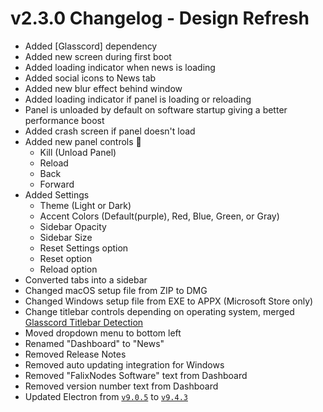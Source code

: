 # v2.3.0 Changelog - Design Refresh

 - Added [Glasscord] dependency
 - Added new screen during first boot
 - Added loading indicator when news is loading
 - Added social icons to News tab
 - Added new blur effect behind window
 - Added loading indicator if panel is loading or reloading
 - Panel is unloaded by default on software startup giving a better performance boost
 - Added crash screen if panel doesn't load
 - Added new panel controls 🎉️
   - Kill (Unload Panel)
   - Reload
   - Back
   - Forward
 - Added Settings
   - Theme (Light or Dark)
   - Accent Colors (Default(purple), Red, Blue, Green, or Gray)
   - Sidebar Opacity
   - Sidebar Size
   - Reset Settings option
   - Reset option
   - Reload option
 - Converted tabs into a sidebar
 - Changed macOS setup file from ZIP to DMG
 - Changed Windows setup file from EXE to APPX (Microsoft Store only)
 - Change titlebar controls depending on operating system, merged [Glasscord Titlebar Detection](https://github.com/KorbsStudio/electron-titlebar-os-detection-glasscord)
 - Moved dropdown menu to bottom left
 - Renamed "Dashboard" to "News"
 - Removed Release Notes
 - Removed auto updating integration for Windows
 - Removed "FalixNodes Software" text from Dashboard
 - Removed version number text from Dashboard
 - Updated Electron from [`v9.0.5`](https://www.npmjs.com/package/electron/v/9.0.5) to [`v9.4.3`](https://www.npmjs.com/package/electron/v/9.4.3)
